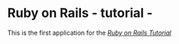 # Ruby on Rails - tutorial -

This is the first application for the
[*Ruby on Rails Tutorial*](http://railstutorial.jp/)
